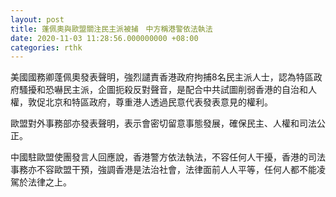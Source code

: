 ```yaml
---
layout: post
title: 蓬佩奧與歐盟關注民主派被捕　中方稱港警依法執法
date: 2020-11-03 11:28:56.000000000 +08:00
categories: rthk
---
```


美國國務卿蓬佩奧發表聲明，強烈譴責香港政府拘捕8名民主派人士，認為特區政府騷擾和恐嚇民主派，企圖扼殺反對聲音，是配合中共試圖削弱香港的自治和人權，敦促北京和特區政府，尊重港人透過民意代表發表意見的權利。

歐盟對外事務部亦發表聲明，表示會密切留意事態發展，確保民主、人權和司法公正。

中國駐歐盟使團發言人回應說，香港警方依法執法，不容任何人干擾，香港的司法事務亦不容歐盟干預，強調香港是法治社會，法律面前人人平等，任何人都不能凌駕於法律之上。
